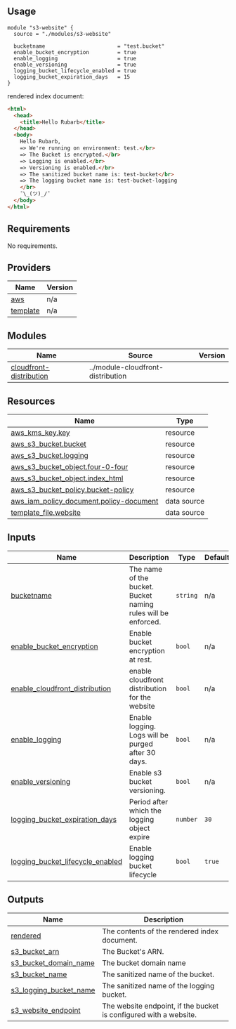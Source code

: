 ## Usage


```hcl
module "s3-website" {
  source = "./modules/s3-website"

  bucketname                       = "test.bucket"
  enable_bucket_encryption         = true
  enable_logging                   = true
  enable_versioning                = true
  logging_bucket_lifecycle_enabled = true
  logging_bucket_expiration_days   = 15
}
```

rendered index document:
```html
<html>
  <head>
    <title>Hello Rubarb</title>
  </head>
  <body>
    Hello Rubarb,
    => We're running on environment: test.</br>
    => The Bucket is encrypted.</br>
    => Logging is enabled.</br>
    => Versioning is enabled.</br>
    => The sanitized bucket name is: test-bucket</br>
    => The logging bucket name is: test-bucket-logging
    </br>
    ¯\_(ツ)_/¯
  </body>
</html>
```

## Requirements

No requirements.

## Providers

| Name | Version |
|------|---------|
| <a name="provider_aws"></a> [aws](#provider\_aws) | n/a |
| <a name="provider_template"></a> [template](#provider\_template) | n/a |

## Modules

| Name | Source | Version |
|------|--------|---------|
| <a name="module_cloudfront-distribution"></a> [cloudfront-distribution](#module\_cloudfront-distribution) | ../module-cloudfront-distribution |  |

## Resources

| Name | Type |
|------|------|
| [aws_kms_key.key](https://registry.terraform.io/providers/hashicorp/aws/latest/docs/resources/kms_key) | resource |
| [aws_s3_bucket.bucket](https://registry.terraform.io/providers/hashicorp/aws/latest/docs/resources/s3_bucket) | resource |
| [aws_s3_bucket.logging](https://registry.terraform.io/providers/hashicorp/aws/latest/docs/resources/s3_bucket) | resource |
| [aws_s3_bucket_object.four-0-four](https://registry.terraform.io/providers/hashicorp/aws/latest/docs/resources/s3_bucket_object) | resource |
| [aws_s3_bucket_object.index_html](https://registry.terraform.io/providers/hashicorp/aws/latest/docs/resources/s3_bucket_object) | resource |
| [aws_s3_bucket_policy.bucket-policy](https://registry.terraform.io/providers/hashicorp/aws/latest/docs/resources/s3_bucket_policy) | resource |
| [aws_iam_policy_document.policy-document](https://registry.terraform.io/providers/hashicorp/aws/latest/docs/data-sources/iam_policy_document) | data source |
| [template_file.website](https://registry.terraform.io/providers/hashicorp/template/latest/docs/data-sources/file) | data source |

## Inputs

| Name | Description | Type | Default | Required |
|------|-------------|------|---------|:--------:|
| <a name="input_bucketname"></a> [bucketname](#input\_bucketname) | The name of the bucket. Bucket naming rules will be enforced. | `string` | n/a | yes |
| <a name="input_enable_bucket_encryption"></a> [enable\_bucket\_encryption](#input\_enable\_bucket\_encryption) | Enable bucket encryption at rest. | `bool` | n/a | yes |
| <a name="input_enable_cloudfront_distribution"></a> [enable\_cloudfront\_distribution](#input\_enable\_cloudfront\_distribution) | enable cloudfront distribution for the website | `bool` | n/a | yes |
| <a name="input_enable_logging"></a> [enable\_logging](#input\_enable\_logging) | Enable logging. Logs will be purged after 30 days. | `bool` | n/a | yes |
| <a name="input_enable_versioning"></a> [enable\_versioning](#input\_enable\_versioning) | Enable s3 bucket versioning. | `bool` | n/a | yes |
| <a name="input_logging_bucket_expiration_days"></a> [logging\_bucket\_expiration\_days](#input\_logging\_bucket\_expiration\_days) | Period after which the logging object expire | `number` | `30` | no |
| <a name="input_logging_bucket_lifecycle_enabled"></a> [logging\_bucket\_lifecycle\_enabled](#input\_logging\_bucket\_lifecycle\_enabled) | Enable logging bucket lifecycle | `bool` | `true` | no |

## Outputs

| Name | Description |
|------|-------------|
| <a name="output_rendered"></a> [rendered](#output\_rendered) | The contents of the rendered index document. |
| <a name="output_s3_bucket_arn"></a> [s3\_bucket\_arn](#output\_s3\_bucket\_arn) | The Bucket's ARN. |
| <a name="output_s3_bucket_domain_name"></a> [s3\_bucket\_domain\_name](#output\_s3\_bucket\_domain\_name) | The bucket domain name |
| <a name="output_s3_bucket_name"></a> [s3\_bucket\_name](#output\_s3\_bucket\_name) | The sanitized name of the bucket. |
| <a name="output_s3_logging_bucket_name"></a> [s3\_logging\_bucket\_name](#output\_s3\_logging\_bucket\_name) | The sanitized name of the logging bucket. |
| <a name="output_s3_website_endpoint"></a> [s3\_website\_endpoint](#output\_s3\_website\_endpoint) | The website endpoint, if the bucket is configured with a website. |
